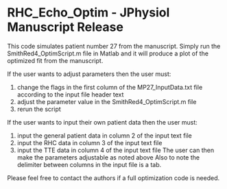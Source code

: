 # RHC_Echo_Optim - JPhysiol Manuscript Release
This code simulates patient number 27 from the manuscript. 
Simply run the SmithRed4_OptimScript.m file in Matlab and it will produce a plot of the optimized fit from the manuscript.

If the user wants to adjust parameters then the user must:
1) change the flags in the first column of the MP27_InputData.txt file according to the input file header text
2) adjust the parameter value in the SmithRed4_OptimScript.m file
3) rerun the script

If the user wants to input their own patient data then the user must:
1) input the general patient data in column 2 of the input text file
2) input the RHC data in column 3 of the input text file
3) input the TTE data in column 4 of the input text file
The user can then make the parameters adjustable as noted above
Also to note the delimiter between columns in the input file is a tab.

Please feel free to contact the authors if a full optimization code is needed.

